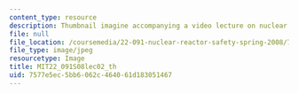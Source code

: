 ```yaml
---
content_type: resource
description: Thumbnail imagine accompanying a video lecture on nuclear reactor safety.
file: null
file_location: /coursemedia/22-091-nuclear-reactor-safety-spring-2008/7577e5ec5bb6062c464061d183051467_MIT22_091S08lec02_th.jpg
file_type: image/jpeg
resourcetype: Image
title: MIT22_091S08lec02_th
uid: 7577e5ec-5bb6-062c-4640-61d183051467
---
```

